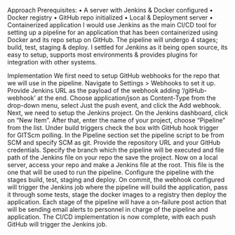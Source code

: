 Approach
Prerequisites:
•	A server with Jenkins & Docker configured
•	Docker registry
•	GitHub repo initialized 
•	Local & Deployment server
•	Containerized application
I would use Jenkins as the main CI/CD tool for setting up a pipeline for an application that has been containerized using Docker and its repo setup on GitHub. 
The pipeline will undergo 4 stages; build, test, staging & deploy. 
I settled for Jenkins as it being open source, its easy to setup, supports most environments & provides plugins for integration with other systems.

Implementation
We first need to setup GitHub webhooks for the repo that we will use in the pipeline. 
Navigate to Settings > Webhooks to set it up. 
Provide Jenkins URL as the payload of the webhook adding ‘/gitHub-webhook’ at the end.
Choose application/json as Content-Type from the drop-down menu, select Just the push event, and click the Add webhook.
Next, we need to setup the Jenkins project. 
On the Jenkins dashboard, click on “New Item”. 
After that, enter the name of your project, choose “Pipeline” from the list.
Under build triggers check the box with GitHub hook trigger for GITScm polling.
In the Pipeline section set the pipeline script to be from SCM and specify SCM as git. 
Provide the repository URL and your GitHub credentials. 
Specify the branch which the pipeline will be executed and file path of the Jenkins file on your repo the save the project.
Now on a local server, access your repo and make a Jenkins file at the root. 
This file is the one that will be used to run the pipeline. 
Configure the pipeline with the stages build, test, staging and deploy. 
On commit, the webhook configured will trigger the Jenkins job where the pipeline will build the application, pass it through some tests, stage the docker images to a registry then deploy the application.
Each stage of the pipeline will have a on-failure post action that will be sending email alerts to personnel in charge of the pipeline and application.
The CI/CD implementation is now complete, with each push GitHub will trigger the Jenkins job.
